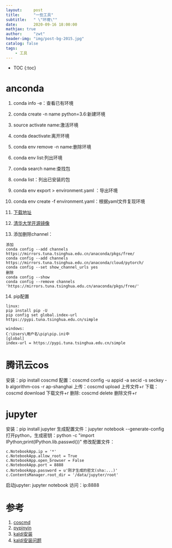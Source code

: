 ```yaml
---
layout:     post
title:      "一些工具"
subtitle:   " \"环境\""
date:       2020-09-16 18:00:00
mathjax: true
author:     "zwt"
header-img: "img/post-bg-2015.jpg"
catalog: false
tags:
    - 工具
---
```

* TOC
{:toc}

# anconda

1. conda info -e：查看已有环境

2. conda create -n name python=3.6:新建环境

3. source activate name:激活环境

4. conda deactivate:离开环境

5. conda env remove -n name:删除环境

6. conda env list:列出环境

7. conda search name:查找包

8. conda list：列出已安装的包

9. conda env export > environment.yaml ：导出环境

10. conda env create -f environment.yaml：根据yaml文件复现环境

11. [下载地址](https://www.anaconda.com/products/individual)

12. [清华大学开源镜像](https://mirrors.tuna.tsinghua.edu.cn/anaconda/archive/)

13. 添加删除channel：
```
添加
conda config --add channels https://mirrors.tuna.tsinghua.edu.cn/anaconda/pkgs/free/
conda config --add channels https://mirrors.tuna.tsinghua.edu.cn/anaconda/cloud/pytorch/
conda config --set show_channel_urls yes
删除
conda config --show 
conda config --remove channels 'https://mirrors.tuna.tsinghua.edu.cn/anaconda/pkgs/free/' 
```
14. pip配置
```
linux:
pip install pip -U
pip config set global.index-url https://pypi.tuna.tsinghua.edu.cn/simple

windows:
C:\Users\用户名\pip\pip.ini中
[global]
index-url = https://pypi.tuna.tsinghua.edu.cn/simple
```

# 腾讯云cos

安装：pip install coscmd
配置：coscmd config -u appid -a secid -s seckey -b algorithm-cos -r ap-shanghai
上传：coscmd upload <localpath> <cospath>  上传文件+r
下载：coscmd download <cospath> <localpath> 下载文件+r
删除: coscmd delete <cospath>  删除文件+r

# jupyter

安装：pip install jupyter
生成配置文件：jupyter notebook --generate-config
打开python，生成密钥：python -c "import IPython;print(IPython.lib.passwd())"
修改配置文件：
```
c.NotebookApp.ip = '*'
c.NotebookApp.allow_root = True
c.NotebookApp.open_browser = False
c.NotebookApp.port = 8888
c.NotebookApp.password = u'刚才生成的密文(sha:...)'
c.ContentsManager.root_dir = '/data/jupyter/root'
```
启动jupyter: jupyter notebook
访问：ip:8888

# 参考
1. [coscmd](https://cloud.tencent.com/document/product/436/10976)
2. [pypinyin](https://github.com/mozillazg/python-pinyin)
3. [kaldi安装](https://ptorch.com/news/205.html)
4. [kaldi安装问题](https://zhuanlan.zhihu.com/p/148524930)